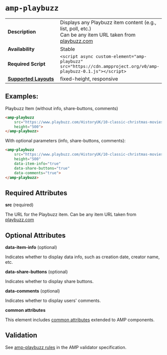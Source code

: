 <!---
Copyright 2017 The AMP HTML Authors.

Licensed under the Apache License, Version 2.0 (the "License");
you may not use this file except in compliance with the License.
You may obtain a copy of the License at

      http://www.apache.org/licenses/LICENSE-2.0

Unless required by applicable law or agreed to in writing, software
distributed under the License is distributed on an "AS-IS" BASIS,
WITHOUT WARRANTIES OR CONDITIONS OF ANY KIND, either express or implied.
See the License for the specific language governing permissions and
limitations under the License.
-->

# <a name=”amp-playbuzz></a> `amp-playbuzz`

<table>
  <tr>
    <td width="40%"><strong>Description</strong></td>
    <td>
      Displays any Playbuzz item content (e.g., list, poll, etc.)<br />
      Can be any item URL taken from <a href="http://www.playbuzz.com">playbuzz.com</a>
    </td>
  </tr>
  <tr>
    <td width="40%"><strong>Availability</strong></td>
    <td>Stable</td>
  </tr>
  <tr>
    <td width="40%"><strong>Required Script</strong></td>
    <td><code>&lt;script async custom-element="amp-playbuzz" src="https://cdn.ampproject.org/v0/amp-playbuzz-0.1.js">&lt;/script></code></td>
  </tr>
  <tr>
    <td class="col-fourty"><strong><a href="https://www.ampproject.org/docs/guides/responsive/control_layout.html">Supported Layouts</a></strong></td>
    <td>fixed-height, responsive</td>
  </tr>
</table>

## Examples:

Playbuzz Item (without info, share-buttons, comments)

```html
<amp-playbuzz
    src="https://www.playbuzz.com/HistoryUK/10-classic-christmas-movies"
    height="500">
</amp-playbuzz>
```

With optional parameters (info, share-buttons, comments):

```html
<amp-playbuzz
    src="https://www.playbuzz.com/HistoryUK/10-classic-christmas-movies"
    height="500"
    data-item-info="true"
    data-share-buttons="true"
    data-comments="true">
</amp-playbuzz>
```

## Required Attributes

**src** (required)

The URL for the Playbuzz item.
Can be any item URL taken from <a href="http://www.playbuzz.com">playbuzz.com</a>

## Optional Attributes

**data-item-info** (optional)

Indicates whether to display data info, such as creation date, creator name, etc.


**data-share-buttons** (optional)

Indicates whether to display share buttons.


**data-comments** (optional)

Indicates whether to display users' comments.


**common attributes**

This element includes [common attributes](https://www.ampproject.org/docs/reference/common_attributes) extended to AMP components.


## Validation

See [amp-playbuzz rules](https://github.com/ampproject/amphtml/blob/master/extensions/amp-playbuzz/0.1/validator-amp-playbuzz.protoascii) in the AMP validator specification.
